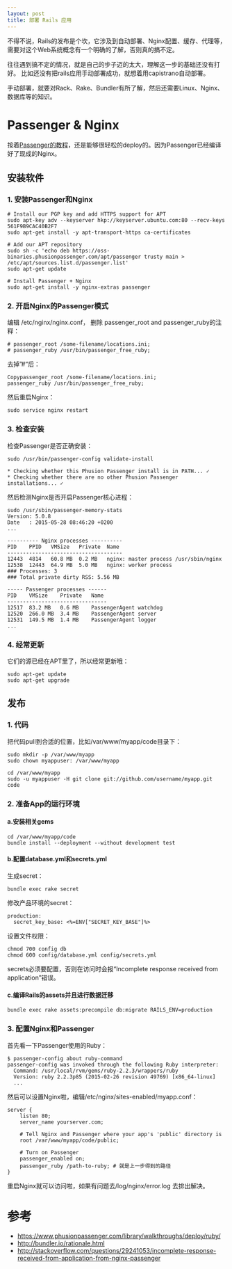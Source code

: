 ```yaml
---
layout: post
title: 部署 Rails 应用
---
```


不得不说，Rails的发布是个坎，它涉及到自动部署、Nginx配置、缓存、代理等，
需要对这个Web系统概念有一个明确的了解，否则真的搞不定。

往往遇到搞不定的情况，就是自己的步子迈的太大，理解这一步的基础还没有打好。
比如还没有把rails应用手动部署成功，就想着用capistrano自动部署。

手动部署，就要对Rack、Rake、Bundler有所了解，然后还需要Linux、Nginx、数据库等的知识。

# Passenger & Nginx
按着[Passenger的教程](https://www.phusionpassenger.com/library/walkthroughs/deploy/ruby/digital_ocean/nginx/oss/trusty/install_passenger.html)，还是能够很轻松的deploy的。因为Passenger已经编译好了现成的Nginx。

## 安装软件

### 1. 安装Passenger和Nginx
```
# Install our PGP key and add HTTPS support for APT
sudo apt-key adv --keyserver hkp://keyserver.ubuntu.com:80 --recv-keys 561F9B9CAC40B2F7
sudo apt-get install -y apt-transport-https ca-certificates

# Add our APT repository
sudo sh -c 'echo deb https://oss-binaries.phusionpassenger.com/apt/passenger trusty main > /etc/apt/sources.list.d/passenger.list'
sudo apt-get update

# Install Passenger + Nginx
sudo apt-get install -y nginx-extras passenger
```
### 2. 开启Nginx的Passenger模式

编辑 /etc/nginx/nginx.conf， 删除 passenger_root and passenger_ruby的注释：

```
# passenger_root /some-filename/locations.ini;
# passenger_ruby /usr/bin/passenger_free_ruby;
```

去掉”#“后：

```
Copypassenger_root /some-filename/locations.ini;
passenger_ruby /usr/bin/passenger_free_ruby;
```

然后重启Nginx：

```
sudo service nginx restart
```

### 3. 检查安装

检查Passenger是否正确安装：

```
sudo /usr/bin/passenger-config validate-install

* Checking whether this Phusion Passenger install is in PATH... ✓
* Checking whether there are no other Phusion Passenger installations... ✓
```

然后检测Nginx是否开启Passenger核心进程：

```
sudo /usr/sbin/passenger-memory-stats
Version: 5.0.8
Date   : 2015-05-28 08:46:20 +0200
...

---------- Nginx processes ----------
PID    PPID   VMSize   Private  Name
-------------------------------------
12443  4814   60.8 MB  0.2 MB   nginx: master process /usr/sbin/nginx
12538  12443  64.9 MB  5.0 MB   nginx: worker process
### Processes: 3
### Total private dirty RSS: 5.56 MB

----- Passenger processes ------
PID    VMSize    Private   Name
--------------------------------
12517  83.2 MB   0.6 MB    PassengerAgent watchdog
12520  266.0 MB  3.4 MB    PassengerAgent server
12531  149.5 MB  1.4 MB    PassengerAgent logger
...
```

### 4. 经常更新

它们的源已经在APT里了，所以经常更新哦：

```
sudo apt-get update
sudo apt-get upgrade
```

## 发布

### 1. 代码

把代码pull到合适的位置，比如/var/www/myapp/code目录下：

```
sudo mkdir -p /var/www/myapp
sudo chown myappuser: /var/www/myapp

cd /var/www/myapp
sudo -u myappuser -H git clone git://github.com/username/myapp.git code
```

### 2. 准备App的运行环境

#### a.安装相关gems

```
cd /var/www/myapp/code
bundle install --deployment --without development test
```

#### b.配置database.yml和secrets.yml

生成secret：

```
bundle exec rake secret
```
修改产品环境的secret：

```
production:
  secret_key_base: <%=ENV["SECRET_KEY_BASE"]%>
```

设置文件权限：

```
chmod 700 config db
chmod 600 config/database.yml config/secrets.yml
```

secrets必须要配置，否则在访问时会报“Incomplete response received from application”错误。

#### c.编译Rails的assets并且进行数据迁移

```
bundle exec rake assets:precompile db:migrate RAILS_ENV=production
```

### 3. 配置Nginx和Passenger

首先看一下Passenger使用的Ruby：

```
$ passenger-config about ruby-command
passenger-config was invoked through the following Ruby interpreter:
  Command: /usr/local/rvm/gems/ruby-2.2.3/wrappers/ruby
  Version: ruby 2.2.3p85 (2015-02-26 revision 49769) [x86_64-linux]
  ...
```

然后可以设置Nginx啦，编辑/etc/nginx/sites-enabled/myapp.conf：

```
server {
    listen 80;
    server_name yourserver.com;

    # Tell Nginx and Passenger where your app's 'public' directory is
    root /var/www/myapp/code/public;

    # Turn on Passenger
    passenger_enabled on;
    passenger_ruby /path-to-ruby; # 就是上一步得到的路径
}
```

重启Nginx就可以访问啦，如果有问题去/log/nginx/error.log 去排出解决。

# 参考
* https://www.phusionpassenger.com/library/walkthroughs/deploy/ruby/
* http://bundler.io/rationale.html
* http://stackoverflow.com/questions/29241053/incomplete-response-received-from-application-from-nginx-passenger
